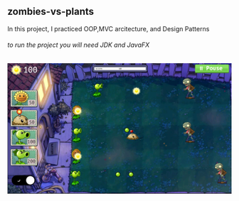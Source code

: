 ## zombies-vs-plants
In this project, I practiced OOP,MVC arcitecture, and Design Patterns

###### to run the project you will need JDK and JavaFX

![20210817_230946.png](https://github.com/Narges-NJN/zombies-vs-plants/blob/master/ScreenShots/20210817_230946.png)
